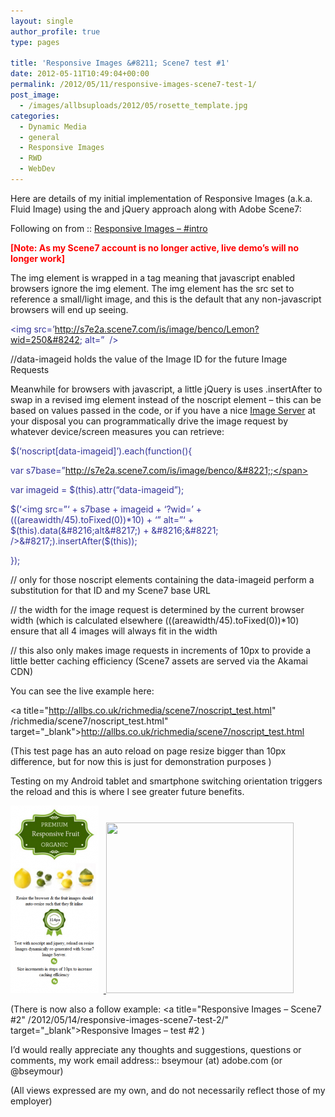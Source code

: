 ```yaml
---
layout: single
author_profile: true
type: pages

title: 'Responsive Images &#8211; Scene7 test #1'
date: 2012-05-11T10:49:04+00:00
permalink: /2012/05/11/responsive-images-scene7-test-1/
post_image:
  - /images/allbsuploads/2012/05/rosette_template.jpg
categories:
  - Dynamic Media
  - general
  - Responsive Images
  - RWD
  - WebDev
---
```

Here are details of my initial implementation of Responsive Images (a.k.a. Fluid Image) using the <noscript> and jQuery approach along with Adobe Scene7:

Following on from :: [Responsive Images &#8211; #intro](http://allbs.co.uk/2012/05/11/responsive-images-intro/ "Responsive Images – #intro")

**<span style="color: #ff0000;">[Note: As my Scene7 account is no longer active, live demo&#8217;s will no longer work]</span>**

The img element is wrapped in a <noscript> tag meaning that javascript enabled browsers ignore the img element. The img element has the src set to reference a small/light image, and this is the default that any non-javascript browsers will end up seeing.

<span style="color: #333399;"><noscript data-imageid=&#8217;Lemon&#8217;></span>

<span style="color: #333399;"><img src=&#8217;http://s7e2a.scene7.com/is/image/benco/Lemon?wid=250&#8242; alt=&#8221;  /></span>

<span style="color: #333399;"></noscript></span>

//data-imageid holds the value of the Image ID for the future Image Requests

Meanwhile for browsers with javascript, a little jQuery is uses .insertAfter to swap in a revised img element instead of the noscript element &#8211; this can be based on values passed in the code, or if you have a nice <a title="http://www.scene7.com/" href="http://www.scene7.com/" target="_blank">Image Server</a> at your disposal you can programmatically drive the image request by whatever device/screen measures you can retrieve:

<span style="color: #333399;">$(&#8216;noscript[data-imageid]&#8217;).each(function(){</span>

<span style="color: #333399;">var s7base=&#8221;http://s7e2a.scene7.com/is/image/benco/&#8221;;</span>

 <span style="color: #333399;">var imageid = $(this).attr(&#8220;data-imageid&#8221;);</span>

<span style="color: #333399;">$(&#8216;<img src=&#8221;&#8216; + s7base + imageid + &#8216;?wid=&#8217; + (((areawidth/45).toFixed(0))*10) + &#8216;&#8221; alt=&#8221;&#8216; + $(this).data(&#8216;alt&#8217;) + &#8216;&#8221; />&#8217;).insertAfter($(this));</span>

 <span style="color: #333399;">});</span>

// only for those noscript elements containing the data-imageid perform a substitution for that ID and my Scene7 base URL

// the width for the image request is determined by the current browser width (which is calculated elsewhere (((areawidth/45).toFixed(0))*10) ensure that all 4 images will always fit in the width

// this also only makes image requests in increments of 10px to provide a little better caching efficiency (Scene7 assets are served via the Akamai CDN)

You can see the live example here:

<a title="http://allbs.co.uk/richmedia/scene7/noscript_test.html" /richmedia/scene7/noscript_test.html" target="_blank">http://allbs.co.uk/richmedia/scene7/noscript_test.html</a>

(This test page has an auto reload on page resize bigger than 10px difference, but for now this is just for demonstration purposes )

Testing on my Android tablet and smartphone switching orientation triggers the reload and this is where I see greater future benefits.

[<img class="alignnone size-medium wp-image-602" title="ResponsiveImages1" src="/images/allbsuploads/2012/05/ResponsiveImages1-141x300.png" alt="" width="141" height="300" />](http://ox10.it/allbs/richmedia/scene7/noscript_test.html)  [ <img class="alignnone size-medium wp-image-603" title="ResponsiveImages2" src="/images/allbsuploads/2012/05/ResponsiveImages2-300x273.png" alt="" width="300" height="273" srcset="/images/allbsuploads/2012/05/ResponsiveImages2-300x273.png 300w, /images/allbsuploads/2012/05/ResponsiveImages2.png 979w" sizes="(max-width: 300px) 100vw, 300px" />](http://ox10.it/allbs/richmedia/scene7/noscript_test.html)

(There is now also a follow example: <a title="Responsive Images – Scene7 #2" /2012/05/14/responsive-images-scene7-test-2/" target="_blank">Responsive Images &#8211; test #2</a> )

I&#8217;d would really appreciate any thoughts and suggestions, questions or comments, my work email address:: bseymour (at) adobe.com (or @bseymour)

(All views expressed are my own, and do not necessarily reflect those of my employer)
